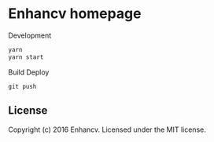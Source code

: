 # Enhancv homepage

Development

```bash
yarn
yarn start
```

Build
Deploy
```
git push
```

## License

Copyright (c) 2016 Enhancv.
Licensed under the MIT license.
